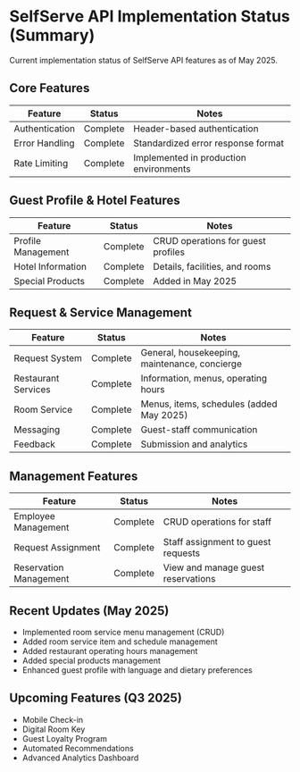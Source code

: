 # SelfServe API Implementation Status (Summary)

Current implementation status of SelfServe API features as of May 2025.

## Core Features

| Feature | Status | Notes |
|---------|--------|-------|
| Authentication | Complete | Header-based authentication |
| Error Handling | Complete | Standardized error response format |
| Rate Limiting | Complete | Implemented in production environments |

## Guest Profile & Hotel Features

| Feature | Status | Notes |
|---------|--------|-------|
| Profile Management | Complete | CRUD operations for guest profiles |
| Hotel Information | Complete | Details, facilities, and rooms |
| Special Products | Complete | Added in May 2025 |

## Request & Service Management

| Feature | Status | Notes |
|---------|--------|-------|
| Request System | Complete | General, housekeeping, maintenance, concierge |
| Restaurant Services | Complete | Information, menus, operating hours |
| Room Service | Complete | Menus, items, schedules (added May 2025) |
| Messaging | Complete | Guest-staff communication |
| Feedback | Complete | Submission and analytics |

## Management Features

| Feature | Status | Notes |
|---------|--------|-------|
| Employee Management | Complete | CRUD operations for staff |
| Request Assignment | Complete | Staff assignment to guest requests |
| Reservation Management | Complete | View and manage guest reservations |

## Recent Updates (May 2025)

- Implemented room service menu management (CRUD)
- Added room service item and schedule management
- Added restaurant operating hours management
- Added special products management
- Enhanced guest profile with language and dietary preferences

## Upcoming Features (Q3 2025)

- Mobile Check-in
- Digital Room Key
- Guest Loyalty Program
- Automated Recommendations
- Advanced Analytics Dashboard 